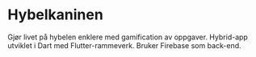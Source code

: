 # Hybelkaninen
Gjør livet på hybelen enklere med gamification av oppgaver.
Hybrid-app utviklet i Dart med Flutter-rammeverk. Bruker Firebase som back-end.
